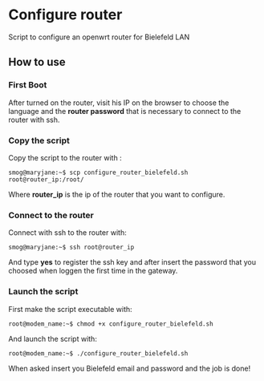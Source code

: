 # Configure router
Script to configure an openwrt router for Bielefeld LAN
## How to use

### First Boot

After turned on the router, visit his IP on the browser to choose the language and the **router password** that is necessary to connect to the router with ssh.

### Copy the script

Copy the script to the router with :

```console
smog@maryjane:~$ scp configure_router_bielefeld.sh root@router_ip:/root/
```
Where **router_ip** is the ip of the router that you want to configure.

### Connect to the router

Connect with ssh to the router with:

```console
smog@maryjane:~$ ssh root@router_ip
```

And type **yes** to register the ssh key and after insert the password that you choosed when loggen the first time in the gateway.

### Launch the script

First make the script executable with:

```console
root@modem_name:~$ chmod +x configure_router_bielefeld.sh
```

And launch the script with:

```console
root@modem_name:~$ ./configure_router_bielefeld.sh
```

When asked insert you Bielefeld email and password and the job is done!
